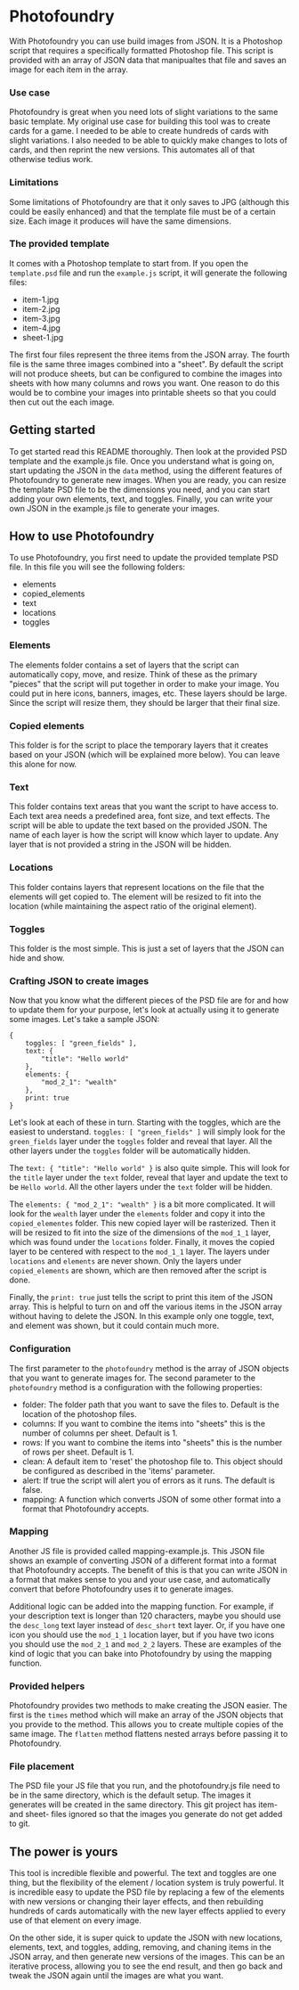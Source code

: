 # Photofoundry
With Photofoundry you can use build images from JSON. It is a Photoshop script that requires a specifically formatted Photoshop file. This script is provided with an array of JSON data that manipualtes that file and saves an image for each item in the array.

### Use case
Photofoundry is great when you need lots of slight variations to the same basic template. My original use case for building this tool was to create cards for a game. I needed to be able to create hundreds of cards with slight variations. I also needed to be able to quickly make changes to lots of cards, and then reprint the new versions. This automates all of that otherwise tedius work.

### Limitations
Some limitations of Photofoundry are that it only saves to JPG (although this could be easily enhanced) and that the template file must be of a certain size. Each image it produces will have the same dimensions.

### The provided template
It comes with a Photoshop template to start from. If you open the `template.psd` file and run the `example.js` script, it will generate the following files:

* item-1.jpg
* item-2.jpg
* item-3.jpg
* item-4.jpg
* sheet-1.jpg

The first four files represent the three items from the JSON array. The fourth file is the same three images combined into a "sheet". By default the script will not produce sheets, but can be configured to combine the images into sheets with how many columns and rows you want. One reason to do this would be to combine your images into printable sheets so that you could then cut out the each image.

## Getting started
To get started read this README thoroughly. Then look at the provided PSD template and the example.js file. Once you understand what is going on, start updating the JSON in the `data` method, using the different features of Photofoundry to generate new images. When you are ready, you can resize the template PSD file to be the dimensions you need, and you can start adding your own elements, text, and toggles. Finally, you can write your own JSON in the example.js file to generate your images.

## How to use Photofoundry
To use Photofoundry, you first need to update the provided template PSD file. In this file you will see the following folders:

- elements
- copied_elements
- text
- locations
- toggles

### Elements
The elements folder contains a set of layers that the script can automatically copy, move, and resize. Think of these as the primary "pieces" that the script will put together in order to make your image. You could put in here icons, banners, images, etc. These layers should be large. Since the script will resize them, they should be larger that their final size.

### Copied elements
This folder is for the script to place the temporary layers that it creates based on your JSON (which will be explained more below). You can leave this alone for now.

### Text
This folder contains text areas that you want the script to have access to. Each text area needs a predefined area, font size, and text effects. The script will be able to update the text based on the provided JSON. The name of each layer is how the script will know which layer to update. Any layer that is not provided a string in the JSON will be hidden.

### Locations
This folder contains layers that represent locations on the file that the elements will get copied to. The element will be resized to fit into the location (while maintaining the aspect ratio of the original element).

### Toggles
This folder is the most simple. This is just a set of layers that the JSON can hide and show.

### Crafting JSON to create images
Now that you know what the different pieces of the PSD file are for and how to update them for your purpose, let's look at actually using it to generate some images. Let's take a sample JSON:

```
{
    toggles: [ "green_fields" ],
    text: {
        "title": "Hello world"
    },
    elements: {
        "mod_2_1": "wealth"
    },
    print: true
}
```

Let's look at each of these in turn. Starting with the toggles, which are the easiest to understand. `toggles: [ "green_fields" ]` will simply look for the `green_fields` layer under the `toggles` folder and reveal that layer. All the other layers under the `toggles` folder will be automatically hidden.

The `text: { "title": "Hello world" }` is also quite simple. This will look for the `title` layer under the `text` folder, reveal that layer and update the text to be `Hello world`. All the other layers under the `text` folder will be hidden.

The `elements: { "mod_2_1": "wealth" }` is a bit more complicated. It will look for the `wealth` layer under the `elements` folder and copy it into the `copied_elementes` folder. This new copied layer will be rasterized. Then it will be resized to fit into the size of the dimensions of the `mod_1_1` layer, which was found under the `locations` folder. Finally, it moves the copied layer to be centered with respect to the `mod_1_1` layer. The layers under `locations` and `elements` are never shown. Only the layers under `copied_elements` are shown, which are then removed after the script is done.

Finally, the `print: true` just tells the script to print this item of the JSON array. This is helpful to turn on and off the various items in the JSON array without having to delete the JSON. In this example only one toggle, text, and element was shown, but it could contain much more.

### Configuration
The first parameter to the `photofoundry` method is the array of JSON objects that you want to generate images for. The second parameter to the `photofoundry` method is a configuration with the following properties:

 *  folder: The folder path that you want to save the files to. Default is the location of the photoshop files.
 *  columns: If you want to combine the items into "sheets" this is the number of columns per sheet. Default is 1.
 *  rows: If you want to combine the items into "sheets" this is the number of rows per sheet. Default is 1.
 *  clean: A default item to 'reset' the photoshop file to. This object should be configured as described in the 'items' parameter.
 *  alert: If true the script will alert you of errors as it runs. The default is false.
 *  mapping: A function which converts JSON of some other format into a format that Photofoundry accepts.

### Mapping
Another JS file is provided called mapping-example.js. This JSON file shows an example of converting JSON of a different format into a format that Photofoundry accepts. The benefit of this is that you can write JSON in a format that makes sense to you and your use case, and automatically convert that before Photofoundry uses it to generate images.

Additional logic can be added into the mapping function. For example, if your description text is longer than 120 characters, maybe you should use the `desc_long` text layer instead of `desc_short` text layer. Or, if you have one icon you should use the `mod_1_1` location layer, but if you have two icons you should use the `mod_2_1` and `mod_2_2` layers. These are examples of the kind of logic that you can bake into Photofoundry by using the mapping function.

### Provided helpers
Photofoundry provides two methods to make creating the JSON easier. The first is the `times` method which will make an array of the JSON objects that you provide to the method. This allows you to create multiple copies of the same image. The `flatten` method flattens nested arrays before passing it to Photofoundry.

### File placement
The PSD file your JS file that you run, and the photofoundry.js file need to be in the same directory, which is the default setup. The images it generates will be created in the same directory. This git project has item- and sheet- files ignored so that the images you generate do not get added to git.

## The power is yours
This tool is incredible flexible and powerful. The text and toggles are one thing, but the flexibility of the element / location system is truly powerful. It is incredible easy to update the PSD file by replacing a few of the elements with new versions or changing their layer effects, and then rebuilding hundreds of cards automatically with the new layer effects applied to every use of that element on every image.

On the other side, it is super quick to update the JSON with new locations, elements, text, and toggles, adding, removing, and chaning items in the JSON array, and then generate new versions of the images. This can be an iterative process, allowing you to see the end result, and then go back and tweak the JSON again until the images are what you want.
